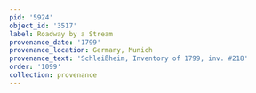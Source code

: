 ```yaml
---
pid: '5924'
object_id: '3517'
label: Roadway by a Stream
provenance_date: '1799'
provenance_location: Germany, Munich
provenance_text: 'Schleißheim, Inventory of 1799, inv. #218'
order: '1099'
collection: provenance
---
```

